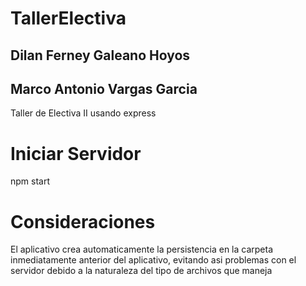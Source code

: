 # TallerElectiva
## Dilan Ferney Galeano Hoyos
## Marco Antonio Vargas Garcia
Taller de Electiva II usando express

# Iniciar Servidor
npm start

# Consideraciones
El aplicativo crea automaticamente la persistencia en la carpeta inmediatamente anterior del aplicativo, evitando asi problemas con el servidor debido a la naturaleza del tipo de archivos que maneja